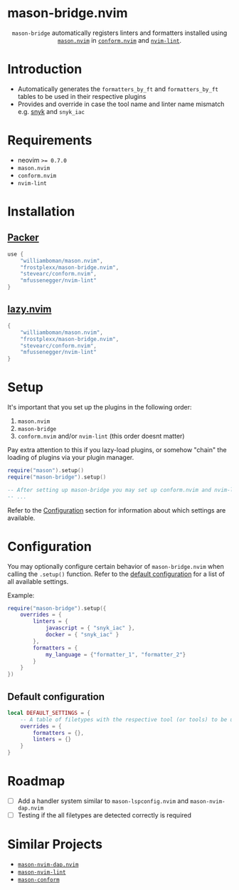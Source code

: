 # mason-bridge.nvim

<p align="center">
  <code>mason-bridge</code> automatically registers linters and formatters installed using
<a href="https://github.com/williamboman/mason.nvim"><code>mason.nvim</code></a> in <a href="https://github.com/stevearc/conform.nvim"><code>conform.nvim</code></a> and <a href="https://github.com/mfussenegger/nvim-lint"><code>nvim-lint</code></a>.  
</p>

# Introduction

- Automatically generates the `formatters_by_ft` and `formatters_by_ft` tables to be used in their respective plugins
- Provides and override in case the tool name and linter name mismatch e.g. [snyk](https://github.com/snyk/cli) and `snyk_iac`

# Requirements

- neovim `>= 0.7.0`
- `mason.nvim`
- `conform.nvim`
- `nvim-lint`

# Installation

## [Packer](https://github.com/wbthomason/packer.nvim)

```lua
use {
    "williamboman/mason.nvim",
    "frostplexx/mason-bridge.nvim",
    "stevearc/conform.nvim",
    "mfussenegger/nvim-lint"
}
```

## [lazy.nvim](https://github.com/folke/lazy.nvim)

```lua
{
    "williamboman/mason.nvim",
    "frostplexx/mason-bridge.nvim",
    "stevearc/conform.nvim",
    "mfussenegger/nvim-lint"
}
```

# Setup 

It's important that you set up the plugins in the following order:

1. `mason.nvim`
2. `mason-bridge`
3. `conform.nvim` and/or `nvim-lint` (this order doesnt matter)

Pay extra attention to this if you lazy-load plugins, or somehow "chain" the loading of plugins via your plugin manager.

```lua
require("mason").setup()
require("mason-bridge").setup()

-- After setting up mason-bridge you may set up conform.nvim and nvim-lint
-- ...
```
Refer to the [Configuration](#configuration) section for information about which settings are available.

# Configuration

You may optionally configure certain behavior of `mason-bridge.nvim` when calling the `.setup()` function. Refer to
the [default configuration](#default-configuration) for a list of all available settings.

Example:

```lua
require("mason-bridge").setup({
    overrides = {
        linters = {
            javascript = { "snyk_iac" },
            docker = { "snyk_iac" }
        },
        formatters = {
            my_language = {"formatter_1", "formatter_2"}
        }
    }
})

```
## Default configuration

```lua
local DEFAULT_SETTINGS = {
    -- A table of filetypes with the respective tool (or tools) to be used
    overrides = {
        formatters = {},
        linters = {}
    }
}
```

# Roadmap

- [ ] Add a handler system similar to `mason-lspconfig.nvim` and `mason-nvim-dap.nvim`
- [ ] Testing if the all filetypes are detected correctly is required

# Similar Projects

- <a href="https://github.com/jay-babu/mason-nvim-dap.nvim"><code>mason-nvim-dap.nvim</code></a>
- <a href="https://github.com/rshkarin/mason-nvim-lint"><code>mason-nvim-lint</code></a>
- <a href="https://github.com/LittleEndianRoot/mason-conform"><code>mason-conform</code></a>
